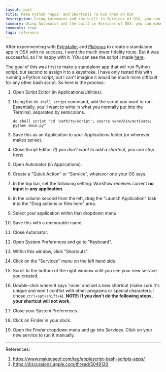 ```yaml
---
layout: post
title: Make Python 'Apps' and Shortcuts To Run Them on OSX
description: Using Automator and the built in Services of OSX, you can make simple Python apps run on command.
summary: Using Automator and the built in Services of OSX, you can make simple Python apps run on command.
comments: true
tags: reference
---
```


After experimenting with [PyInstaller](https://pyinstaller.readthedocs.io/en/stable/) and [Platypus](https://sveinbjorn.org/platypus) to create a standalone app in OSX with no success, I went the much lower fidelity route. But it was successful, so I'm happy with it. YOu can see the script I made [here](https://github.com/milofultz/email_service/). 

The goal of this was first to make a standalone app that will run Python script, but second to assign it to a keystroke. I have only tested this with running a Python script, but I can't imagine it would be much more difficult for any other bash script. So here is the process:

1. Open Script Editor (in Applications/Utilities).
1. Using the `do shell script` command, add the script you want to run. Essentially, you'll want to write in what you normally put into the Terminal, separated by semicolons.
	
	`do shell script "cd 'path/to/script'; source venv/bin/activate; python main.py"`

1. Save this as an Application to your Applications folder (or wherever makes sense).
1. Close Script Editor. *(If you don't want to add a shortcut, you can stop here)*
1. Open Automator (in Applications).
1. Create a "Quick Action" or "Service", whatever one your OS says.
1. In the top bar, set the following setting: Workflow receives current **no input** in **any application**.
1. In the column second from the left, drag the "Launch Application" task into the "Drag actions or files here" area.
1. Select your application within that dropdown menu.
1. Save this with a memorable name.
1. Close Automator.
1. Open System Preferences and go to "Keyboard".
1. Within this window, click "Shortcuts".
1. Click on the "Services" menu on the left hand side.
1. Scroll to the bottom of the right window until you see your new service you created.
1. Double-click where it says 'none' and set a new shortcut (make sure it's unique and won't conflict with other programs or special characters. I chose `ctrl+opt+shift+A`). 
**NOTE: If you don't do the following steps, your shortcut will not work.**
1. Close your System Preferences.
1. Click on Finder in your dock.
1. Open the Finder dropdown menu and go into Services. Click on your new service to run it manually.

---

References:

1. <https://www.makeuseof.com/tag/applescript-bash-scripts-apps/>
1. <https://discussions.apple.com/thread/5048120>